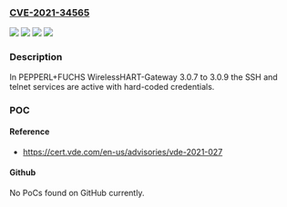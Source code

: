 ### [CVE-2021-34565](https://cve.mitre.org/cgi-bin/cvename.cgi?name=CVE-2021-34565)
![](https://img.shields.io/static/v1?label=Product&message=WHA-GW-F2D2-0-AS-%20Z2-ETH&color=blue)
![](https://img.shields.io/static/v1?label=Product&message=WHA-GW-F2D2-0-AS-%20Z2-ETH.EIP&color=blue)
![](https://img.shields.io/static/v1?label=Version&message=3.0.7%3E%3D%203.0.7%20&color=brighgreen)
![](https://img.shields.io/static/v1?label=Vulnerability&message=CWE-798%20Use%20of%20Hard-coded%20Credentials&color=brighgreen)

### Description

In PEPPERL+FUCHS WirelessHART-Gateway 3.0.7 to 3.0.9 the SSH and telnet services are active with hard-coded credentials.

### POC

#### Reference
- https://cert.vde.com/en-us/advisories/vde-2021-027

#### Github
No PoCs found on GitHub currently.

